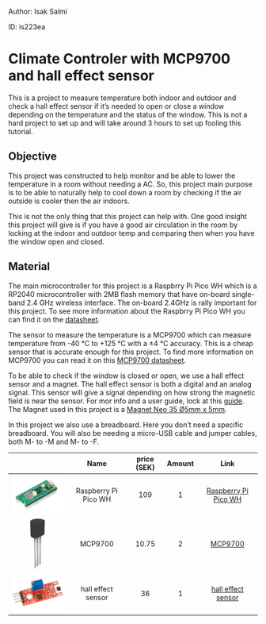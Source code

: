 Author: Isak Salmi

ID: is223ea

# Climate Controler with MCP9700 and hall effect sensor

This is a project to measure temperature both indoor and outdoor and check a hall effect sensor if it’s needed to open or close a window depending on the temperature and the status of the window. This is not a hard project to set up  and will take around 3 hours to set up fooling this tutorial.

## Objective

This project was constructed to help monitor and be able to lower the temperature in a room without needing a AC. So, this project main purpose is to be able to naturally help to cool down a room by checking if the air outside is cooler then the air indoors.

This is not the only thing that this project can help with. One good insight this project will give is if you have a good air circulation in the room by locking at the indoor and outdoor temp and comparing then when you have the window open and closed.

## Material

The main microcontroller for this project is a Raspbrry Pi Pico WH which is a RP2040 microcontroller with 2MB flash memory that have on-board single-band 2.4 GHz wireless interface. The on-board 2.4GHz is rally important for this project. To see more information about the Raspbrry Pi Pico WH you can find it on the [datasheet](https://datasheets.raspberrypi.com/picow/pico-w-datasheet.pdf).

The sensor to measure the temperature is a MCP9700 which can measure temperature from -40 °C to +125 °C with a ±4 °C accuracy. This is a cheap sensor that is accurate enough for this project. To find more information on MCP9700 you can read it on this [MCP9700 datasheet](https://www.electrokit.com/uploads/productfile/41011/21942e-2.pdf).

To be able to check if the window is closed or open, we use a hall effect sensor and a magnet. The hall effect sensor is both a digital and an analog signal. This sensor will give a signal depending on how strong the magnetic field is near the sensor. For mor info and a user guide, lock at this [guide](https://www.electrokit.com/uploads/productfile/41015/41015710_-_Hall_Effect_Sensor.pdf). The Magnet used in this project is a [Magnet Neo 35 Ø5mm x 5mm](https://www.electrokit.com/uploads/productfile/41011/41011480.pdf).

In this project we also use a breadboard. Here you don’t need a specific breadboard. You will also be needing a micro-USB cable and jumper cables, both M- to -M and M- to -F.


|                                                                   |         Name         | price (SEK) | Amount |                                              Link                                              |
| ------------------------------------------------------------------- | :--------------------: | :-----------: | :------: | :----------------------------------------------------------------------------------------------: |
| <img src="https://github.com/IsakSalmi/IoT_project/blob/b7fdafecf15d1d38401be223f6790c4df1f141c2/assets/20230628_153059_PICO-WH-HERO.jpg" width="200"> | Raspberry Pi Pico WH |     109     |   1   |        [Raspberry Pi Pico WH](https://www.electrokit.com/produkt/raspberry-pi-pico-wh/)        |
| <img src="https://github.com/IsakSalmi/IoT_project/blob/b7fdafecf15d1d38401be223f6790c4df1f141c2/assets/20230628_154611_MCP9700.jpg" width="200"> |       MCP9700       |    10.75    |   2   |   [MCP9700](https://www.electrokit.com/produkt/mcp9700-e-to-to-92-temperaturgivare/https:/)   |
| <img src="https://github.com/IsakSalmi/IoT_project/blob/b7fdafecf15d1d38401be223f6790c4df1f141c2/assets/20230628_155035_hall_effect.jpg" width="200">|  hall effect sensor  |     36     |   1   | [hall effect sensor](https://www.electrokit.com/produkt/pulsgivare-halleffekt-digital/https:/) |
